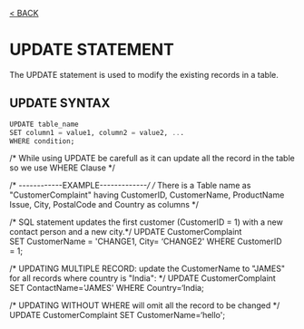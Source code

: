 [< BACK](README.md)

# UPDATE STATEMENT

The UPDATE statement is used to modify the existing records in a table.

## UPDATE SYNTAX
```sql
UPDATE table_name
SET column1 = value1, column2 = value2, ...
WHERE condition;
```

/* While using UPDATE be carefull as it can update all the record in the table so we use WHERE Clause */

/* ------------EXAMPLE-------------*/
/* There is a Table name as "CustomerComplaint" having CustomerID, CustomerName, ProductName
Issue, City, PostalCode and Country as columns */

/* SQL statement updates the first customer (CustomerID = 1) with a new contact person and a new city.*/
UPDATE CustomerComplaint
SET CustomerName = 'CHANGE1, City= ‘CHANGE2'
WHERE CustomerID = 1;

/* UPDATING MULTIPLE RECORD: update the CustomerName to "JAMES" for all records where country is "India": */
UPDATE CustomerComplaint
SET ContactName='JAMES'
WHERE Country=‘India;

/* UPDATING WITHOUT WHERE will omit all the record to be changed */
UPDATE CustomerComplaint
SET CustomerName=‘hello';
